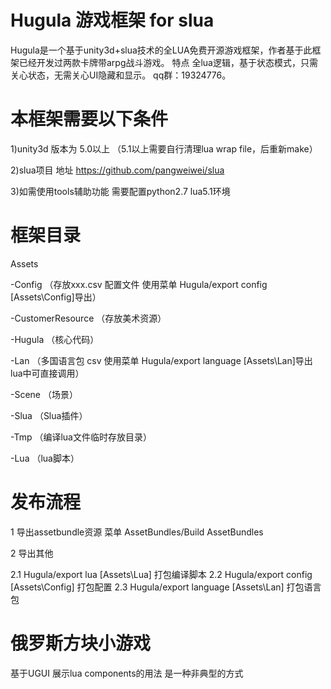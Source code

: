 Hugula 游戏框架 for slua
======
Hugula是一个基于unity3d+slua技术的全LUA免费开源游戏框架，作者基于此框架已经开发过两款卡牌带arpg战斗游戏。
特点 全lua逻辑，基于状态模式，只需关心状态，无需关心UI隐藏和显示。
qq群：19324776。
 
本框架需要以下条件
======
1)unity3d 版本为 5.0以上 （5.1以上需要自行清理lua wrap file，后重新make）

2)slua项目 地址 https://github.com/pangweiwei/slua

3)如需使用tools辅助功能 需要配置python2.7 lua5.1环境

框架目录
======
Assets

-Config               （存放xxx.csv 配置文件 使用菜单 Hugula/export config [Assets\Config]导出）

-CustomerResource     （存放美术资源）

-Hugula               （核心代码）

-Lan                  （多国语言包 csv   使用菜单 Hugula/export language [Assets\Lan]导出 lua中可直接调用）

-Scene                （场景）

-Slua                 （Slua插件）

-Tmp                  （编译lua文件临时存放目录）

-Lua                  （lua脚本）


发布流程
======
1 导出assetbundle资源 菜单 AssetBundles/Build AssetBundles

2 导出其他

  2.1 Hugula/export lua [Assets\Lua]          打包编译脚本
  2.2 Hugula/export config [Assets\Config]    打包配置
  2.3 Hugula/export language [Assets\Lan]     打包语言包

俄罗斯方块小游戏
======
基于UGUI 
展示lua components的用法
是一种非典型的方式
